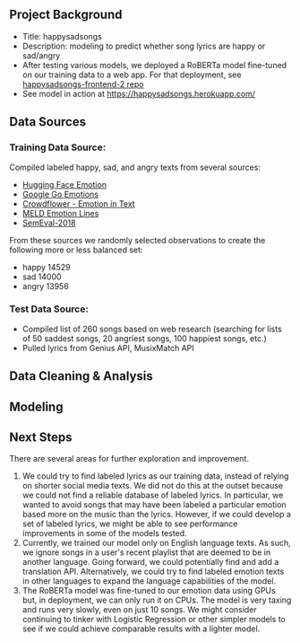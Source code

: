 ## Project Background
- Title: happysadsongs
- Description: modeling to predict whether song lyrics are happy or sad/angry
- After testing various models, we deployed a RoBERTa model fine-tuned on our training data to a web app. For that deployment, see [happysadsongs-frontend-2 repo](../../../happysadsongs-frontend-2) 
- See model in action at https://happysadsongs.herokuapp.com/

## Data Sources
### Training Data Source: 
Compiled labeled happy, sad, and angry texts from several sources: 
- [Hugging Face Emotion](https://github.com/huggingface/datasets/blob/master/datasets/emotion/README.md)
- [Google Go Emotions](https://github.com/google-research/google-research/tree/master/goemotions)
- [Crowdflower - Emotion in Text](https://data.world/crowdflower/sentiment-analysis-in-text)
- [MELD Emotion Lines](https://affective-meld.github.io/)
- [SemEval-2018](https://www.kaggle.com/context/semeval-2018-task-ec?select=2018-E-c-En-train.txt)

From these sources we randomly selected observations to create the following more or less balanced set:
- happy    14529
- sad      14000
- angry    13956
### Test Data Source:
- Compiled list of 260 songs based on web research (searching for lists of 50 saddest songs, 20 angriest songs, 100 happiest songs, etc.) 
- Pulled lyrics from Genius API, MusixMatch API 

## Data Cleaning & Analysis

## Modeling

## Next Steps
There are several areas for further exploration and improvement.

1. We could try to find labeled lyrics as our training data, instead of relying on shorter social media texts. We did not do this at the outset because we could not find a reliable database of labeled lyrics. In particular, we wanted to avoid songs that may have been labeled a particular emotion based more on the music than the lyrics. However, if we could develop a set of labeled lyrics, we might be able to see performance improvements in some of the models tested.
2. Currently, we trained our model only on English language texts. As such, we ignore songs in a user's recent playlist that are deemed to be in another language. Going forward, we could potentially find and add a translation API. Alternatively, we could try to find labeled emotion texts in other languages to expand the language capabilities of the model.
3. The RoBERTa model was fine-tuned to our emotion data using GPUs but, in deployment, we can only run it on CPUs. The model is very taxing and runs very slowly, even on just 10 songs. We might consider continuing to tinker with Logistic Regression or other simpler models to see if we could achieve comparable results with a lighter model. 


